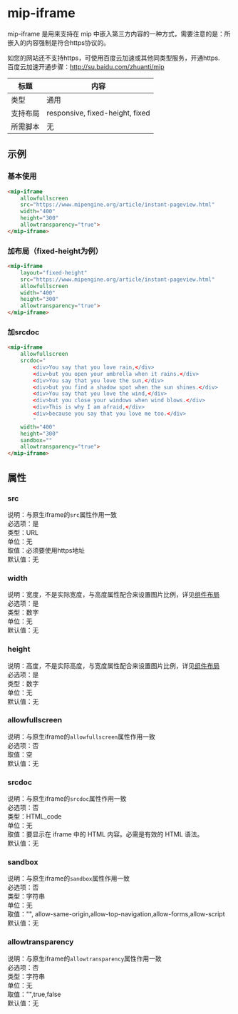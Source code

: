 # mip-iframe

mip-iframe 是用来支持在 mip 中嵌入第三方内容的一种方式，需要注意的是：所嵌入的内容强制是符合https协议的。

如您的网站还不支持https，可使用百度云加速或其他同类型服务，开通https.  
百度云加速开通步骤：http://su.baidu.com/zhuanti/mip

标题|内容
----|----
类型|通用
支持布局|responsive, fixed-height, fixed
所需脚本|无

## 示例

### 基本使用

```html
<mip-iframe
    allowfullscreen 
    src="https://www.mipengine.org/article/instant-pageview.html" 
    width="400"
    height="300" 
    allowtransparency="true">
</mip-iframe>
```

### 加布局（fixed-height为例）

```html
<mip-iframe
    layout="fixed-height" 
    src="https://www.mipengine.org/article/instant-pageview.html" 
    allowfullscreen
    width="400"
    height="300"
    allowtransparency="true">
</mip-iframe>
```

### 加srcdoc

```html
<mip-iframe
    allowfullscreen 
    srcdoc="
        <div>You say that you love rain,</div>
        <div>but you open your umbrella when it rains.</div>
        <div>You say that you love the sun,</div>
        <div>but you find a shadow spot when the sun shines.</div>
        <div>You say that you love the wind,</div>
        <div>but you close your windows when wind blows.</div>
        <div>This is why I am afraid,</div>
        <div>because you say that you love me too.</div> 
        "
    width="400"
    height="300"
    sandbox="" 
    allowtransparency="true">
</mip-iframe>
```

## 属性

### src  

说明：与原生iframe的`src`属性作用一致  
必选项：是  
类型：URL  
单位：无  
取值：必须要使用https地址  
默认值：无  

### width

说明：宽度，不是实际宽度，与高度属性配合来设置图片比例，详见[组件布局](https://www.mipengine.org/doc/3-widget/11-widget-layout.html)   
必选项：是   
类型：数字  
单位：无  
默认值：无

### height

说明：高度，不是实际高度，与宽度属性配合来设置图片比例，详见[组件布局](https://www.mipengine.org/doc/3-widget/11-widget-layout.html)  
必选项：是   
类型：数字    
单位：无  
默认值：无

### allowfullscreen

说明：与原生iframe的`allowfullscreen`属性作用一致   
必选项：否  
取值：空  
默认值：无  

### srcdoc

说明：与原生iframe的`srcdoc`属性作用一致   
必选项：否  
类型：HTML_code  
单位：无  
取值：要显示在 iframe 中的 HTML 内容。必需是有效的 HTML 语法。  
默认值：无  

### sandbox

说明：与原生iframe的`sandbox`属性作用一致  
必选项：否  
类型：字符串  
单位：无  
取值："", allow-same-origin,allow-top-navigation,allow-forms,allow-script  
默认值：无  

### allowtransparency

说明：与原生iframe的`allowtransparency`属性作用一致  
必选项：否  
类型：字符串  
单位：无  
取值："",true,false  
默认值：无  
